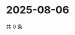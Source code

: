 # 2025-08-06

共 0 条

<!-- BEGIN ZHIHUQUESTIONS -->
<!-- 最后更新时间 Wed Aug 06 2025 02:19:04 GMT+0800 (China Standard Time) -->

<!-- END ZHIHUQUESTIONS -->
